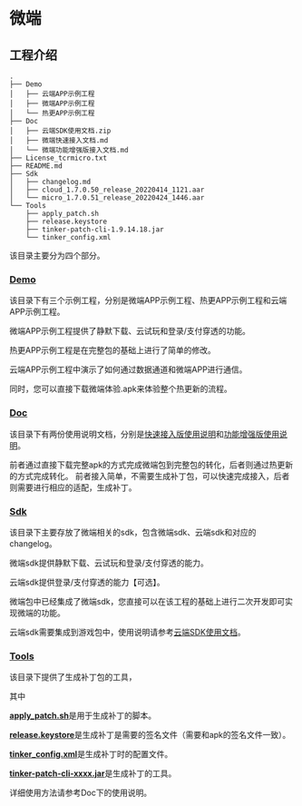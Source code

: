 # 微端

## 工程介绍

``` shell
.
├── Demo
│   ├── 云端APP示例工程
│   ├── 微端APP示例工程
│   └── 热更APP示例工程
├── Doc
│   ├── 云端SDK使用文档.zip
│   ├── 微端快速接入文档.md
│   └── 微端功能增强版接入文档.md
├── License_tcrmicro.txt
├── README.md
├── Sdk
│   ├── changelog.md
│   ├── cloud_1.7.0.50_release_20220414_1121.aar
│   └── micro_1.7.0.51_release_20220424_1446.aar
└── Tools
    ├── apply_patch.sh
    ├── release.keystore
    ├── tinker-patch-cli-1.9.14.18.jar
    └── tinker_config.xml
```

该目录主要分为四个部分。

### [Demo](Demo)

该目录下有三个示例工程，分别是微端APP示例工程、热更APP示例工程和云端APP示例工程。

微端APP示例工程提供了静默下载、云试玩和登录/支付穿透的功能。

热更APP示例工程是在完整包的基础上进行了简单的修改。

云端APP示例工程中演示了如何通过数据通道和微端APP进行通信。

同时，您可以直接下载微端体验.apk来体验整个热更新的流程。

### [Doc](Doc)

该目录下有两份使用说明文档，分别是[快速接入版使用说明](Doc/微端快速接入文档.md)和[功能增强版使用说明](Doc/微端功能增强版接入文档.md)。

前者通过直接下载完整apk的方式完成微端包到完整包的转化，后者则通过热更新的方式完成转化。
前者接入简单，不需要生成补丁包，可以快速完成接入，后者则需要进行相应的适配，生成补丁。

### [Sdk](Sdk)

该目录下主要存放了微端相关的sdk，包含微端sdk、云端sdk和对应的changelog。

微端sdk提供静默下载、云试玩和登录/支付穿透的能力。

云端sdk提供登录/支付穿透的能力【可选】。

微端包中已经集成了微端sdk，您直接可以在该工程的基础上进行二次开发即可实现微端的功能。

云端sdk需要集成到游戏包中，使用说明请参考[云端SDK使用文档](Doc/云端SDK使用文档.zip)。

### [Tools](Tools)

该目录下提供了生成补丁包的工具，

其中

[**apply_patch.sh**](Tools/apply_patch.sh)是用于生成补丁的脚本。

[**release.keystore**](Tools/release.keystore)是生成补丁是需要的签名文件（需要和apk的签名文件一致）。

[**tinker_config.xml**](Tools/tinker_config.xml)是生成补丁时的配置文件。

[**tinker-patch-cli-xxxx.jar**](Tools/tinker-patch-cli-1.9.14.18.jar)是生成补丁的工具。

详细使用方法请参考Doc下的使用说明。
